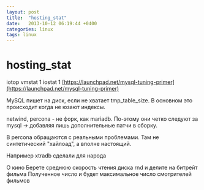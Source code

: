 ```yaml
---
layout: post
title:  "hosting_stat"
date:   2013-10-12 06:19:44 +0400
categories: linux
tags: linux
---
```


# hosting_stat
iotop
vmstat 1
iostat 1
[https://launchpad.net/mysql-tuning-primer](https://launchpad.net/mysql-tuning-primer)

MySQL пишет на диск, если не хватает tmp_table_size.
В основном это происходит когда не юзают индексы.


netwind, percona - не форк, как mariadb. По-этому они четко следуют за mysql -> добавляя лишь дополнительные патчи в сборку.

В percona обращаются с реальными проблемами. Там не синтетический "хайлоад", а вполне настоящий.

Например xtradb сделали для народа



О кино
Берете среднюю скорость чтения диска rnd и делите на битрейт фильма
Полученное число и будет максимальное число смотрителей фильмов